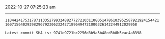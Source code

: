 2022-10-27 07:25:23 am

---

`1104424175317871133527993248827727210311080514786103952587921924154421160715640293982967923062324271896494721000326142244912029958`

`Latest commit SHA is: 9741e9721bc2256d8b9a3b48cd3b0b5eac4a8398 `
